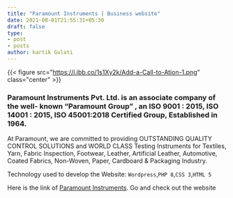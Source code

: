```yaml
---
title: "Paramount Instruments | Business website"
date: 2021-08-01T21:55:31+05:30
draft: false
type:
- post
- posts
author: kartik Gulati 
---
```


{{< figure src="https://i.ibb.co/1s1Xy2k/Add-a-Call-to-Ation-1.png"  class="center" >}}

### Paramount Instruments Pvt. Ltd. is an associate company of the well- known “Paramount Group” , an ISO 9001 : 2015, ISO 14001 : 2015, ISO 45001:2018 Certified Group, Established in 1964.

At Paramount, we are committed to providing OUTSTANDING QUALITY CONTROL SOLUTIONS and WORLD CLASS Testing Instruments for Textiles, Yarn, Fabric Inspection, Footwear, Leather, Artificial Leather, Automotive, Coated Fabrics, Non-Woven, Paper, Cardboard & Packaging Industry.

Technology used to develop the Website: ```Wordpress```,```PHP 8```,```CSS 3```,```HTML 5```

Here is the link of [Paramount Instruments](https://paramountinstruments.com/). Go and check out the website